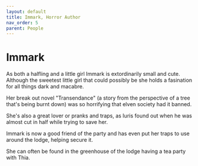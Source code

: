 ```yaml
---
layout: default
title: Immark, Horror Author
nav_order: 5
parent: People
---
```


# Immark

As both a halfling and a little girl Immark is extordinarily small and cute. Although the sweetest little girl that could possibly be she holds a fasination for all things dark and macabre.

Her break out novel "Transendance" (a story from the perspective of a tree that's being burnt down) was so horrifying that elven society had it banned.

She's also a great lover or pranks and traps, as Iuris found out when he was almost cut in half while trying to save her.

Immark is now a good friend of the party and has even put her traps to use around the lodge, helping secure it.

She can often be found in the greenhouse of the lodge having a tea party with Thia.
